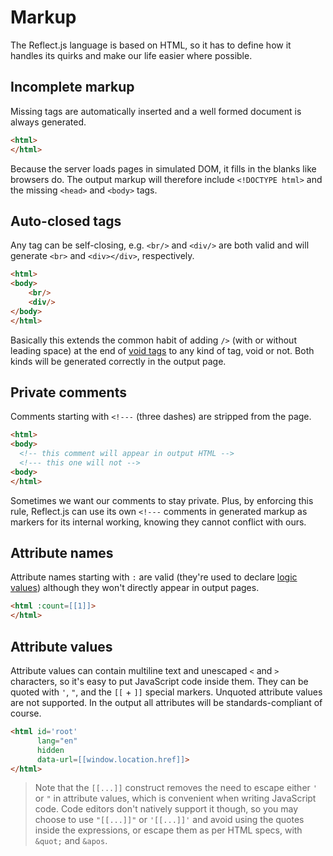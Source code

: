 # Markup

The Reflect.js language is based on HTML, so it has to define how it handles its quirks and make our life easier where possible.

## Incomplete markup

Missing tags are automatically inserted and a well formed document is always generated.

```html
<html>
</html>
```

Because the server loads pages in simulated DOM, it fills in the blanks like browsers do. The output markup will therefore include `<!DOCTYPE html>` and the missing `<head>` and `<body>` tags.

## Auto-closed tags

Any tag can be self-closing, e.g. `<br/>` and `<div/>` are both valid and will generate `<br>` and `<div></div>`, respectively.

```html
<html>
<body>
    <br/>
    <div/>
</body>
</html>
```

Basically this extends the common habit of adding `/>` (with or without leading space) at the end of [void tags](https://developer.mozilla.org/en-US/docs/Glossary/Void_element) to any kind of tag, void or not. Both kinds will be generated correctly in the output page.

## Private comments

Comments starting with `<!---` (three dashes) are stripped from the page.

```html
<html>
<body>
  <!-- this comment will appear in output HTML -->
  <!--- this one will not -->
<body>
</html>
```

Sometimes we want our comments to stay private. Plus, by enforcing this rule, Reflect.js can use its own `<!---` comments in generated markup as markers for its internal working, knowing they cannot conflict with ours.

## Attribute names

Attribute names starting with `:` are valid (they're used to declare [logic values](reference/language)) although they won't directly appear in output pages.

```html
<html :count=[[1]]>
</html>
```

## Attribute values

Attribute values can contain multiline text and unescaped `<` and `>` characters, so it's easy to put JavaScript code inside them. They can be quoted with `'`, `"`, and the `[[` + `]]` special markers. Unquoted attribute values are not supported. In the output all attributes will be standards-compliant of course.

```html
<html id='root'
      lang="en"
      hidden
      data-url=[[window.location.href]]>
</html>
```

> Note that the `[[...]]` construct removes the need to escape either `'` or `"` in attribute values, which is convenient when writing JavaScript code.
> Code editors don't natively support it though, so you may choose to use `"[[...]]"` or `'[[...]]'` and avoid using the quotes inside the expressions, or escape them as per HTML specs, with `&quot;` and `&apos`.
